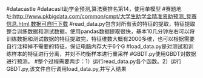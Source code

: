 #datacastle
#datacaslt助学金预测,算法赛排名第14，使用单模型
#赛题地址:http://www.pkbigdata.com/common/cmpt/大学生助学金精准资助预测_竞赛信息.html,数据可自行下载
#read_data.py包含对所有表的特征的提取，特征提取整合训练数据和测试数据，使用pandas数据提取很快，基本10几分钟左右可以将训练数据和测试数据的特征提取完，特征维数大概有2000多维，也可以根据需要自行注释掉不需要的特征，保证电脑内存大于6个G
#load_data.py是对测试和训练样本的特征进行分离，并对不均衡样本进行重采样
#GBDT.py使用GBDT对数据进行预测。
#整个过程需要两步：1）运行read_data.py各个函数。2）运行GBDT.py,该文件自行调用load_data.py,并写入结果
